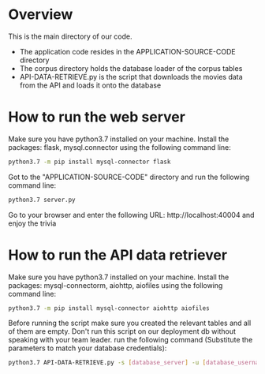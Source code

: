 # Overview
This is the main directory of our code.
- The application code resides in the APPLICATION-SOURCE-CODE directory
- The corpus directory holds the database loader of the corpus tables
- API-DATA-RETRIEVE.py is the script that downloads the movies data from the API and loads it onto the database

# How to run the web server
Make sure you have python3.7 installed on your machine.
Install the packages: flask, mysql.connector using the following command line:
```bash
python3.7 -m pip install mysql-connector flask
```

Got to the "APPLICATION-SOURCE-CODE" directory and run the following command line:
```bash
python3.7 server.py
```

Go to your browser and enter the following URL: http://localhost:40004 and enjoy the trivia

# How to run the API data retriever
Make sure you have python3.7 installed on your machine.
Install the packages: mysql-connectorm, aiohttp, aiofiles using the following command line:
```bash
python3.7 -m pip install mysql-connector aiohttp aiofiles
```

Before running the script make sure you created the relevant tables and all of them are empty. Don't run this script on our deployment db without speaking with your team leader.
run the following command (Substitute the parameters to match your database credentials):
```bash
python3.7 API-DATA-RETRIEVE.py -s [database_server] -u [database_username] -p [database_password] -d [database_name]
```

